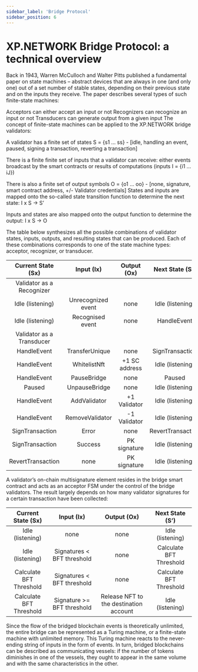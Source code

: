 ```yaml
---
sidebar_label: 'Bridge Protocol'
sidebar_position: 6
---
```


# XP.NETWORK Bridge Protocol: a technical overview

Back in 1943, Warren McCulloch and Walter Pitts published a fundamental paper on state machines – abstract devices that are always in one (and only one) out of a set number of stable states, depending on their previous state and on the inputs they receive. The paper describes several types of such finite-state machines:

Acceptors can either accept an input or not
Recognizers can recognize an input or not
Transducers can generate output from a given input
The concept of finite-state machines can be applied to the XP.NETWORK bridge validators:

A validator has a finite set of states S = {s1 … ss} - [idle, handling an event, paused, signing a transaction, reverting a transaction]

There is a finite finite set of inputs that a validator can receive: either events broadcast by the smart contracts or results of computations (inputs I = {i1 … iJ})

There is also a finite set of output symbols O = {o1 … oo} - [none, signature, smart contract address, +/- Validator credentials]
States and inputs are mapped onto the so-called state transition function to determine the next state: I x S → S’

Inputs and states are also mapped onto the output function to determine the output: I x S -> O

The table below synthesizes all the possible combinations of validator states, inputs, outputs, and resulting states that can be produced. Each of these combinations corresponds to one of the state machine types: acceptor, recognizer, or transducer.

Current State (Sx) |	Input (Ix) |	Output (Ox)	 | Next State (S’)
|:---:|:---:|:---:|:---:|
|Validator as a Recognizer|
Idle (listening)|	Unrecognized event|	none	|Idle (listening)
Idle (listening)|	Recognised event  |none	|HandleEvent
|Validator as a Transducer|
HandleEvent|	TransferUnique|	none|	SignTransaction
HandleEvent|	WhitelistNft|	+1 SC address|	Idle (listening)
HandleEvent|	PauseBridge|	none|	Paused
Paused|	UnpauseBridge|	none|	Idle (listening)
HandleEvent|	AddValidator|	+1 Validator|	Idle (listening)
HandleEvent|	RemoveValidator|	-1 Validator|	Idle (listening)
SignTransaction|	Error|	none|	RevertTransaction
SignTransaction|	Success|	PK signature|	Idle (listening)
RevertTransaction|	none|	PK signature|	Idle (listening)

A validator’s on-chain multisignature element resides in the bridge smart contract and acts as an acceptor FSM under the control of the bridge validators. The result largely depends on how many validator signatures for a certain transaction have been collected:

Current State (Sx)|	Input (Ix)|	Output (Ox)|	Next State (S’)
|:---:|:---:|:---:|:---:|
Idle (listening)|	none|	none|	Idle (listening)
Idle (listening)|	Signatures < BFT threshold|	none|	Calculate BFT Threshold
Calculate BFT Threshold|	Signatures < BFT threshold|	none|	Calculate BFT Threshold
Calculate BFT Threshold|	Signature >= BFT threshold|	Release NFT to the destination account|	Idle (listening)

Since the flow of the bridged blockchain events is theoretically unlimited, the entire bridge can be represented as a Turing machine, or a finite-state machine with unlimited memory. This Turing machine reacts to the never-ending string of inputs in the form of events. In turn, bridged blockchains can be described as communicating vessels: if the number of tokens diminishes in one of the vessels, they ought to appear in the same volume and with the same characteristics in the other.